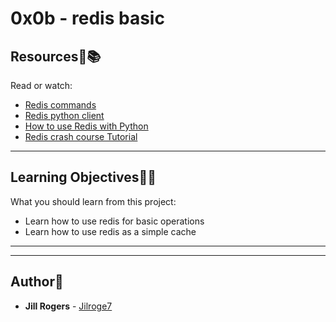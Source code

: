 # 0x0b - redis basic


## Resources:mag_right::books:
Read or watch:
* [Redis commands](https://intranet.hbtn.io/rltoken/0qcZavQp4AvukNY4BZVsew)
* [Redis python client](https://intranet.hbtn.io/rltoken/7Tx4uSKfPx9jFCwkCqECeg)
* [How to use Redis with Python](https://intranet.hbtn.io/rltoken/KDF4GPwRipbMwBj4SI64PQ)
* [Redis crash course Tutorial](https://intranet.hbtn.io/rltoken/4GOanmqONPEgtQqrbUcEVw)

---
## Learning Objectives:elephant:🧠
What you should learn from this project:

* Learn how to use redis for basic operations
* Learn how to use redis as a simple cache
---
---

## Author:art:
* **Jill Rogers** - [Jilroge7](https://github.com/Jilroge7/holbertonschool-web_back_end.git)
